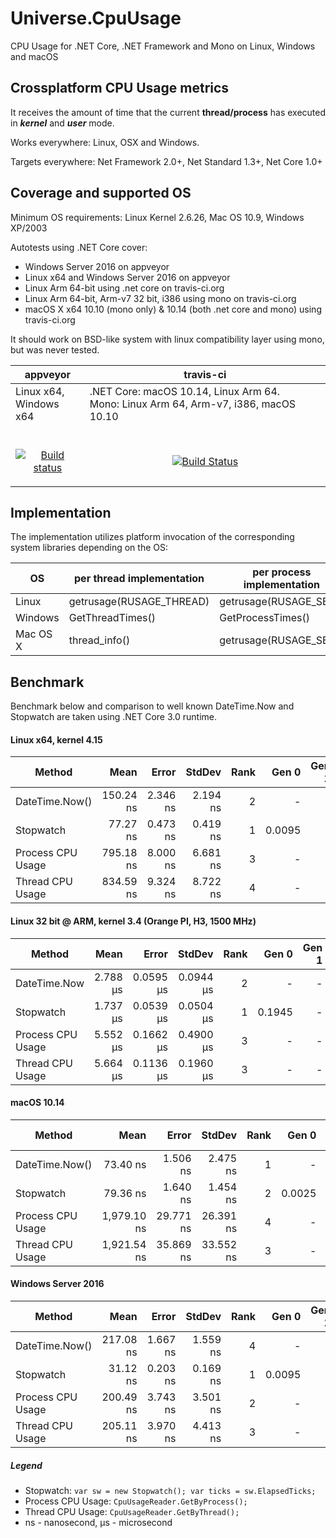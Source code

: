 # Universe.CpuUsage
CPU Usage for .NET Core, .NET Framework and Mono on Linux, Windows and macOS

## Crossplatform CPU Usage metrics
It receives the amount of time that the current **thread/process** has executed in _**kernel**_ and _**user**_ mode.

Works everywhere: Linux, OSX and Windows.

Targets everywhere: Net Framework 2.0+, Net Standard 1.3+, Net Core 1.0+

## Coverage and supported OS
Minimum OS requirements: Linux Kernel 2.6.26, Mac OS 10.9, Windows XP/2003

Autotests using .NET Core cover:
- Windows Server 2016 on appveyor
- Linux x64 and Windows Server 2016 on appveyor
- Linux Arm 64-bit using .net core on travis-ci.org
- Linux Arm 64-bit, Arm-v7 32 bit, i386 using mono on travis-ci.org
- macOS X x64 10.10 (mono only) & 10.14 (both .net core and mono) using travis-ci.org

It should work on BSD-like system with linux compatibility layer using mono, but was never tested. 

| appveyor                   | travis-ci                                                                                 |
|----------------------------|-------------------------------------------------------------------------------------------|
| Linux x64, <br>Windows x64 | .NET Core: macOS 10.14, Linux Arm 64. <br>Mono: Linux Arm 64, Arm-v7, i386, macOS 10.10   |
| <br><p align="center">[![Build status](https://ci.appveyor.com/api/projects/status/udq3dip23mqxlkjf?svg=true)](https://ci.appveyor.com/project/devizer/universe-cpuusage)</p> | <br><p align="center">[![Build Status](https://travis-ci.org/devizer/Universe.CpuUsage.svg?branch=master)](https://travis-ci.org/devizer/Universe.CpuUsage)</p> |
 
## Implementation
The implementation utilizes platform invocation of the corresponding system libraries depending on the OS:

| OS       | per thread implementation  | per process implementation   | library         |
|----------|--------------------------|------------------------|-----------------|
| Linux    | getrusage(RUSAGE_THREAD) | getrusage(RUSAGE_SELF) | libc.so         |
| Windows  | GetThreadTimes()         | GetProcessTimes()      | kernel32.dll    |
| Mac OS X | thread_info()            | getrusage(RUSAGE_SELF) | libSystem.dylib |

## Benchmark 
Benchmark below and comparison to well known DateTime.Now and Stopwatch are taken using .NET Core 3.0 runtime.

#### Linux x64, kernel 4.15
|      Method |      Mean |    Error |   StdDev | Rank |  Gen 0 | Gen 1 | Gen 2 | Allocated |
|------------ |----------:|---------:|---------:|-----:|-------:|------:|------:|----------:|
| DateTime.Now() | 150.24 ns | 2.346 ns | 2.194 ns |    2 |      - |     - |     - |         - |
|   Stopwatch |  77.27 ns | 0.473 ns | 0.419 ns |    1 | 0.0095 |     - |     - |      40 B |
| Process CPU Usage | 795.18 ns | 8.000 ns | 6.681 ns |    3 |      - |     - |     - |         - |
| Thread CPU Usage| 834.59 ns | 9.324 ns | 8.722 ns |    4 |      - |     - |     - |         - |

#### Linux 32 bit @ ARM, kernel 3.4 (Orange PI, H3, 1500 MHz)
|      Method |     Mean |     Error |    StdDev | Rank |  Gen 0 | Gen 1 | Gen 2 | Allocated |
|------------ |---------:|----------:|----------:|-----:|-------:|------:|------:|----------:|
| DateTime.Now | 2.788  μs | 0.0595  μs | 0.0944  μs |    2 |      - |     - |     - |         - |
|   Stopwatch | 1.737  μs | 0.0539  μs | 0.0504  μs |    1 | 0.1945 |     - |     - |      32 B |
| Process CPU Usage | 5.552  μs | 0.1662  μs | 0.4900  μs |    3 |      - |     - |     - |         - |
|    Thread CPU Usage | 5.664  μs | 0.1136  μs | 0.1960  μs |    3 |      - |     - |     - |         - |

#### macOS 10.14
|      Method |        Mean |     Error |    StdDev | Rank |  Gen 0 | Gen 1 | Gen 2 | Allocated |
|------------ |------------:|----------:|----------:|-----:|-------:|------:|------:|----------:|
| DateTime.Now() |    73.40 ns |  1.506 ns |  2.475 ns |    1 |      - |     - |     - |         - |
|   Stopwatch |    79.36 ns |  1.640 ns |  1.454 ns |    2 | 0.0025 |     - |     - |      40 B |
|   Process CPU Usage | 1,979.10 ns | 29.771 ns | 26.391 ns |    4 |      - |     - |     - |         - |
|    Thread CPU Usage | 1,921.54 ns | 35.869 ns | 33.552 ns |    3 |      - |     - |     - |         - |

#### Windows Server 2016
|      Method |      Mean |    Error |   StdDev | Rank |  Gen 0 | Gen 1 | Gen 2 | Allocated |
|------------ |----------:|---------:|---------:|-----:|-------:|------:|------:|----------:|
| DateTime.Now() | 217.08 ns | 1.667 ns | 1.559 ns |    4 |      - |     - |     - |         - |
|   Stopwatch |  31.12 ns | 0.203 ns | 0.169 ns |    1 | 0.0095 |     - |     - |      40 B |
|   Process CPU Usage | 200.49 ns | 3.743 ns | 3.501 ns |    2 |      - |     - |     - |         - |
|    Thread CPU Usage | 205.11 ns | 3.970 ns | 4.413 ns |    3 |      - |     - |     - |         - |

##### Legend
- Stopwatch: `var sw = new Stopwatch(); var ticks = sw.ElapsedTicks;`
- Process CPU Usage: `CpuUsageReader.GetByProcess();`
- Thread CPU Usage: `CpuUsageReader.GetByThread();`
- ns - nanosecond,  μs - microsecond
